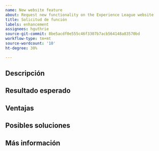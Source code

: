 ```yaml
---
name: New website feature
about: Request new functionality on the Experience League website
title: Solicitud de función
labels: enhancement
assignees: hguthrie
source-git-commit: 8be5acdf0e555c46f3307b7acb564148a83570bd
workflow-type: tm+mt
source-wordcount: '10'
ht-degree: 30%

---
```



## Descripción

<!-- (REQUIRED) Describe the feature you want added. -->

## Resultado esperado

<!-- (REQUIRED) What is the expected result or behavior of this feature? -->

## Ventajas

<!-- (REQUIRED) How does this feature improve the docs experience? -->

## Posibles soluciones

<!-- (OPTIONAL) What would a solution for this issue look like? -->

## Más información

<!-- (OPTIONAL) What other information can you provide about this feature? -->

<!--
Thank you for taking the time to report this issue!
GitHub Issues in this repo should relate to the applicable codebase.

Before submitting this issue, make sure you are complying with our Code of Conduct:
https://github.com/AdobeDocs/commerce-operations.en/blob/main/code-of-conduct.md

Issues that do not comply with our Code of Conduct or do not contain enough information may be closed at the maintainers' discretion.

Feel free to remove this section before creating this issue.
-->

